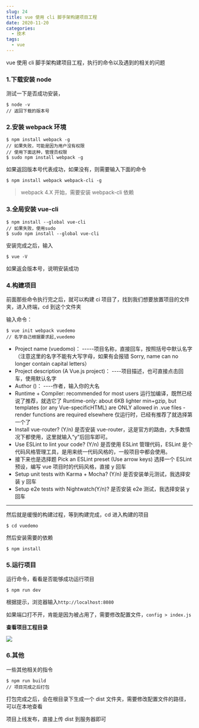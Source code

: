 ```yaml
---
slug: 24
title: vue 使用 cli 脚手架构建项目工程
date: 2020-11-20
categories: 
  - 技术
tags: 
  - vue
---
```




vue 使用 cli 脚手架构建项目工程，执行的命令以及遇到的相关的问题

### 1.下载安装 node

测试一下是否成功安装，

```shell
$ node -v
// 返回下载的版本号
```
### 2.安装 webpack 环境

```shell
$ npm install webpack -g
// 如果失败，可能是因为用户没有权限
// 使用下面这种，管理员权限
$ sudo npm install webpack -g
```

如果返回版本号代表成功，如果没有，则需要输入下面的命令

```shell
$ npm install webpack webpack-cli -g
```

>webpack 4.X 开始，需要安装 webpack-cli 依赖

### 3.全局安装 vue-cli

```shell
$ npm install --global vue-cli
// 如果失败，使用sudo
$ sudo npm install --global vue-cli
```

安装完成之后，输入
```shell
$ vue -V
```

如果返会版本号，说明安装成功

### 4.构建项目

前面那些命令执行完之后，就可以构建 ci 项目了，找到我们想要放置项目的文件夹，进入终端，cd 到这个文件夹

输入命令：

```shell
$ vue init webpack vuedemo
// 名字自己根据要求起,vuedemo
```

* Project name (vuedomo)： -----项目名称，直接回车，按照括号中默认名字（注意这里的名字不能有大写字母，如果有会报错 Sorry, name can no longer contain capital letters）
* Project description (A Vue.js project)： ----项目描述，也可直接点击回车，使用默认名字
* Author ()： ----作者，输入你的大名
* Runtime + Compiler: recommended for most users 运行加编译，既然已经说了推荐，就选它了
Runtime-only: about 6KB lighter min+gzip, but templates (or any Vue-specificHTML) are ONLY allowed in .vue files - render functions are required elsewhere 仅运行时，已经有推荐了就选择第一个了
* Install vue-router? (Y/n) 是否安装 vue-router，这是官方的路由，大多数情况下都使用，这里就输入“y”后回车即可。
* Use ESLint to lint your code? (Y/n) 是否使用 ESLint 管理代码，ESLint 是个代码风格管理工具，是用来统一代码风格的，一般项目中都会使用。
* 接下来也是选择题 Pick an ESLint preset (Use arrow keys) 选择一个 ESLint 预设，编写 vue 项目时的代码风格，直接 y 回车
* Setup unit tests with Karma + Mocha? (Y/n) 是否安装单元测试，我选择安装 y 回车
* Setup e2e tests with Nightwatch(Y/n)? 是否安装 e2e 测试，我选择安装 y 回车

---

然后就是缓慢的构建过程，等到构建完成，cd 进入构建的项目

```shell
$ cd vuedemo
```

然后安装需要的依赖
```shell
$ npm install
```

### 5.运行项目

运行命令，看看是否能够成功运行项目

```shell
$ npm run dev
```

根据提示，浏览器输入`http://localhost:8080`


如果端口打不开，肯能是因为被占用了，需要修改配置文件，`config > index.js`


**查看项目工程目录**

![](https://i.loli.net/2020/11/28/iYDWz27gbGfeURB.png)

### 6.其他

一些其他相关的指令

```shell
$ npm run build
// 项目完成之后打包
```

打包完成之后，会在根目录下生成一个 dist 文件夹，需要修改配置文件的路径，可以在本地查看

项目上线发布，直接上传 dist 到服务器即可

